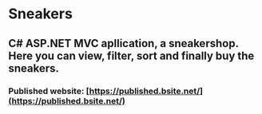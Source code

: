 # Sneakers

## C# ASP.NET MVC apllication, a sneakershop. Here you can view, filter, sort and finally buy the sneakers.

### Published website: [https://published.bsite.net/](https://published.bsite.net/)

